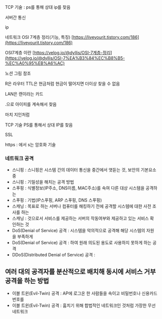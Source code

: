 TCP 기술 : ps를 통해 상대 ip를 찾음


서버간 통신

ip

네트워크 OSI 7계층 정리(기능, 특징) [https://liveyourit.tistory.com/186](https://liveyourit.tistory.com/186)

OSI7계층 이란 [https://velog.io/@dyllis/OSI-7계층-정리](https://velog.io/@dyllis/OSI-7%EA%B3%84%EC%B8%B5-%EC%A0%95%EB%A6%AC)

노션 그림 참조


R은 라우터 TTL은 현금처럼 현금이 떨어지면 더이상 찾을 수 없음

LAN은 랜이라는  카드

.으로 아이피를 계속해서 찾음

마치 지인처럼 

TCP 기술 PS를 통해서 상대 IP를 찾음

SSL 

https : 에서 s는 암호화 기술


### 네트워크 공격

- 스니핑 : 스니핑은 시스템 간의 데이터 통신을 중간에서 엿듣는 것, 보안의 기본요소 중
- 스니핑 : 기밀성을 해치는 공격 방법
- 스푸핑 : 식별정보(IP주소, DNS이름, MAC주소)를 속여 다른 대상 시스템을 공격하는
- 스푸핑 : 기법(IP스푸핑, ARP 스푸핑, DNS 스푸핑)
- 스캐닝 : 목표로 하는 서버나 컴퓨터를 해킹하기 전에 공격할 시스템에 대한 사전 조사를 하는
- 스캐닝 : 것으로서 서비스를 제공하는 서버의 작동여부와 제공하고 있는 서비스 확인하는 것
- DoS(Denial of Service) 공격 : 시스템을 악의적으로 공격해 해당 시스템의 자원을 부족하게
- DoS(Denial of Service) 공격 : 하여 원래 의도된 용도로 사용하지 못하게 하는 공격
- DDoS(Distributed Denial of Service) 공격 :
## 여러 대의 공격자를 분산적으로 배치해 동시에 서비스 거부 공격을 하는 방법
- 이블 트윈(Evil-Twin) 공격 : AP에 로그온 한 사람들을 속이고 비밀번호나 신용카드 번호를
- 이블 트윈(Evil-Twin) 공격 : 훔치기 위해 합법적인 네트워크인 것처럼 가장한 무선 네트워크
